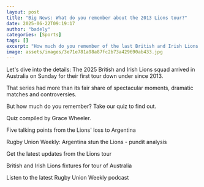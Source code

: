 ```yaml
---
layout: post
title: "Big News: What do you remember about the 2013 Lions tour?"
date: 2025-06-22T09:19:17
author: "badely"
categories: [Sports]
tags: []
excerpt: "How much do you remember of the last British and Irish Lions tour down under? Test your knowledge with our quiz."
image: assets/images/3e71e781a98a87fc2b73a429690ab433.jpg
---
```


Let's dive into the details: The 2025 British and Irish Lions squad arrived in Australia on Sunday for their first tour down under since 2013.

That series had more than its fair share of spectacular moments, dramatic matches and controversies.

But how much do you remember? Take our quiz to find out.

Quiz compiled by Grace Wheeler.

Five talking points from the Lions' loss to Argentina

Rugby Union Weekly: Argentina stun the Lions - pundit analysis

Get the latest updates from the Lions tour

British and Irish Lions fixtures for tour of Australia

Listen to the latest Rugby Union Weekly podcast

